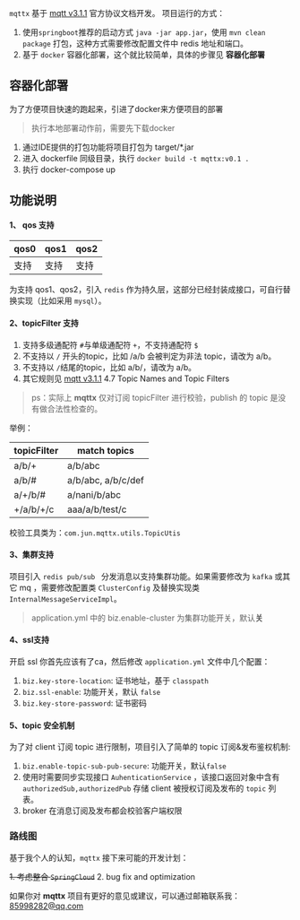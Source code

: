 `mqttx` 基于 [mqtt v3.1.1](http://docs.oasis-open.org/mqtt/mqtt/v3.1.1/os/mqtt-v3.1.1-os.html) 官方协议文档开发。
项目运行的方式：
  1. 使用`springboot`推荐的启动方式 `java -jar app.jar`，使用 `mvn clean package` 打包，这种方式需要修改配置文件中 redis 地址和端口。
  2. 基于 `docker` 容器化部署，这个就比较简单，具体的步骤见 **容器化部署**

## 容器化部署

为了方便项目快速的跑起来，引进了docker来方便项目的部署

> 执行本地部署动作前，需要先下载docker

1. 通过IDE提供的打包功能将项目打包为 target/*.jar
2. 进入 dockerfile 同级目录，执行 `docker build -t mqttx:v0.1 .`
3. 执行 docker-compose up

## 功能说明

#### 1、 qos 支持

| qos0 | qos1 | qos2 |
| ---- | ---- | ---- |
| 支持 | 支持 | 支持 |

为支持 qos1、qos2，引入 `redis` 作为持久层，这部分已经封装成接口，可自行替换实现（比如采用 `mysql`）。

#### 2、topicFilter 支持

1. 支持多级通配符 `#`与单级通配符 `+`，不支持通配符 `$`
2. 不支持以 `/` 开头的topic，比如 /a/b 会被判定为非法 topic，请改为 a/b。
3. 不支持以 `/`结尾的topic，比如 a/b/，请改为 a/b。
4. 其它规则见 [mqtt v3.1.1](http://docs.oasis-open.org/mqtt/mqtt/v3.1.1/os/mqtt-v3.1.1-os.html) 4.7 Topic Names and Topic Filters

> ps：实际上 **mqttx** 仅对订阅 topicFilter 进行校验，publish 的 topic 是没有做合法性检查的。

举例：

| topicFilter | match topics       |
| ----------- | ------------------ |
| a/b/+       | a/b/abc            |
| a/b/#       | a/b/abc, a/b/c/def |
| a/+/b/#     | a/nani/b/abc       |
| +/a/b/+/c   | aaa/a/b/test/c     |

校验工具类为：`com.jun.mqttx.utils.TopicUtis`

#### 3、集群支持

项目引入 `redis pub/sub ` 分发消息以支持集群功能。如果需要修改为 `kafka` 或其它 mq ，需要修改配置类 `ClusterConfig` 及替换实现类 `InternalMessageServiceImpl`。

> application.yml 中的 biz.enable-cluster 为集群功能开关，默认**关**

#### 4、ssl支持

开启 ssl 你首先应该有了ca，然后修改 `application.yml` 文件中几个配置：

1. `biz.key-store-location`: 证书地址，基于 `classpath`
2. `biz.ssl-enable`: 功能开关，默认 `false`
3. `biz.key-store-password`: 证书密码

#### 5、topic 安全机制

为了对 client 订阅 topic 进行限制，项目引入了简单的 topic 订阅&发布鉴权机制:

1. `biz.enable-topic-sub-pub-secure`: 功能开关，默认`false`
2. 使用时需要同步实现接口 `AuhenticationService` ，该接口返回对象中含有 `authorizedSub,authorizedPub` 存储 client 被授权订阅及发布的 `topic` 列表。
3. broker 在消息订阅及发布都会校验客户端权限

### 路线图

基于我个人的认知，`mqttx` 接下来可能的开发计划：

~~1. 考虑整合 `SpringCloud`~~ 
2. bug fix and optimization

如果你对 **mqttx** 项目有更好的意见或建议，可以通过邮箱联系我：85998282@qq.com
